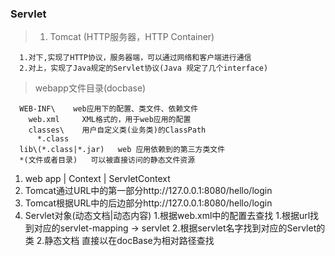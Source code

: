 ### Servlet

> 1. Tomcat (HTTP服务器，HTTP Container)
      
      1.对下,实现了HTTP协议，服务器端，可以通过网络和客户端进行通信
      2.对上，实现了Java规定的Servlet协议(Java 规定了几个interface)

> webapp文件目录(docbase)

      WEB-INF\    web应用下的配置、类文件、依赖文件
        web.xml     XML格式的，用于web应用的配置
        classes\    用户自定义类(业务类)的ClassPath
          *.class     
      lib\(*.class|*.jar)   web 应用依赖到的第三方类文件
      *(文件或者目录)   可以被直接访问的静态文件资源

1. web app | Context | ServletContext
2. Tomcat通过URL中的第一部分http://127.0.0.1:8080/hello/login
3. Tomcat根据URL中的后边部分http://127.0.0.1:8080/hello/login
1. Servlet对象(动态文档|动态内容)
1.根据web.xml中的配置去查找
1.根据url找到对应的servlet-mapping -> servlet
2.根据servlet名字找到对应的Servlet的类
2.静态文档
直接以在docBase为相对路径查找

















